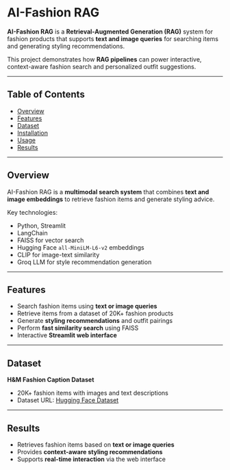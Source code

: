 # AI-Fashion RAG

**AI-Fashion RAG** is a **Retrieval-Augmented Generation (RAG)** system for fashion products that supports **text and image queries** for searching items and generating styling recommendations.  

This project demonstrates how **RAG pipelines** can power interactive, context-aware fashion search and personalized outfit suggestions.

---

## Table of Contents
- [Overview](#overview)  
- [Features](#features)  
- [Dataset](#dataset)  
- [Installation](#installation)  
- [Usage](#usage)  
- [Results](#results)  

---

## Overview
AI-Fashion RAG is a **multimodal search system** that combines **text and image embeddings** to retrieve fashion items and generate styling advice.  

Key technologies:
- Python, Streamlit  
- LangChain  
- FAISS for vector search  
- Hugging Face `all-MiniLM-L6-v2` embeddings  
- CLIP for image-text similarity  
- Groq LLM for style recommendation generation  

---

## Features
- Search fashion items using **text or image queries**  
- Retrieve items from a dataset of 20K+ fashion products  
- Generate **styling recommendations** and outfit pairings  
- Perform **fast similarity search** using FAISS  
- Interactive **Streamlit web interface**  

---

## Dataset
**H&M Fashion Caption Dataset**  
- 20K+ fashion items with images and text descriptions  
- Dataset URL: [Hugging Face Dataset](https://huggingface.co/datasets/tomytjandra/h-and-m-fashion-caption)  

---

## Results
- Retrieves fashion items based on **text or image queries**  
- Provides **context-aware styling recommendations**  
- Supports **real-time interaction** via the web interface  
